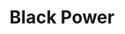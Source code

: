 ---
pid: ns65
title: Black Power
location_transcription: City Hall
coordinates: "[-75.164296991787, 39.952757225691]"
zipcode: '19134'
gen_neighborhood: River Wards
neighborhood: Port Richmond
outside_phl: 
age: '17'
age_range: 13-19
instagram: 
image_file_name: ns_65.jpg
proposal_transcription: I think that we should have a statue for Black people to member
  history are
topic: 
topic_summary: 
type: 
keywords_other: 
credit: Novon Simmons
image_labels: 
twitter: 
facebook: 
permalink: "/monuments/ns65/"
layout: item-page
---